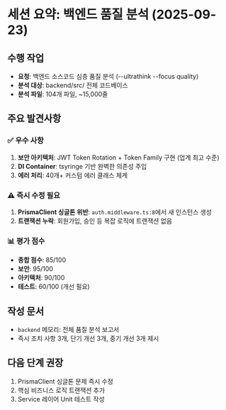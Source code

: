 # 세션 요약: 백엔드 품질 분석 (2025-09-23)

## 수행 작업
- **요청**: 백엔드 소스코드 심층 품질 분석 (--ultrathink --focus quality)
- **분석 대상**: backend/src/ 전체 코드베이스
- **분석 파일**: 104개 파일, ~15,000줄

## 주요 발견사항

### ✅ 우수 사항
1. **보안 아키텍처**: JWT Token Rotation + Token Family 구현 (업계 최고 수준)
2. **DI Container**: tsyringe 기반 완벽한 의존성 주입
3. **에러 처리**: 40개+ 커스텀 에러 클래스 체계

### ⚠️ 즉시 수정 필요
1. **PrismaClient 싱글톤 위반**: `auth.middleware.ts:8`에서 새 인스턴스 생성
2. **트랜잭션 누락**: 회원가입, 승인 등 복잡 로직에 트랜잭션 없음

### 📊 평가 점수
- **종합 점수**: 85/100
- **보안**: 95/100
- **아키텍처**: 90/100
- **테스트**: 60/100 (개선 필요)

## 작성 문서
- `backend` 메모리: 전체 품질 분석 보고서
- 즉시 조치 사항 3개, 단기 개선 3개, 중기 개선 3개 제시

## 다음 단계 권장
1. PrismaClient 싱글톤 문제 즉시 수정
2. 핵심 비즈니스 로직 트랜잭션 추가
3. Service 레이어 Unit 테스트 작성